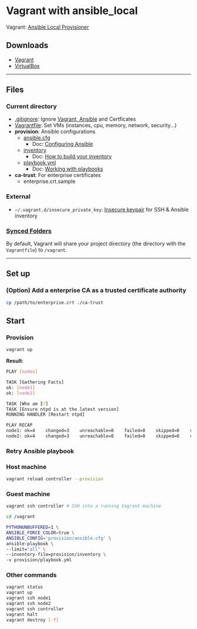 # Vagrant with ansible_local

Vagrant: [Ansible Local Provisioner](https://www.vagrantup.com/docs/provisioning/ansible_local)

## Downloads

- [Vagrant](https://www.vagrantup.com/downloads)
- [VirtualBox](https://www.virtualbox.org/wiki/Downloads)

---

## Files

### Current directory

- [.gitignore](.gitignore): Ignore [Vagrant, Ansible](https://www.toptal.com/developers/gitignore/api/vagrant,macos,code,ansible) and Certficates
- [Vagrantfile](Vagrantfile): Set VMs (instances, cpu, memory, network, security...)
- **provision**: Ansible configurations
  - [ansible.cfg](provision/ansible.cfg)
    - Doc: [Configuring Ansible](https://docs.ansible.com/ansible/latest/installation_guide/intro_configuration.html)
  - [inventory](provision/inventory)
    - Doc: [How to build your inventory](https://docs.ansible.com/ansible/latest/user_guide/intro_inventory.html)
  - [playbook.yml](provision/playbook.yml)
    - Doc: [Working with playbooks](https://docs.ansible.com/ansible/latest/user_guide/playbooks.html)
- **ca-trust**: For enterprise certificates
  - enterprise.crt.sample

### External

- `~/.vagrant.d/insecure_private_key`: [Insecure keypair](https://github.com/hashicorp/vagrant/tree/master/keys) for SSH & Ansible inventory

### [Synced Folders](https://www.vagrantup.com/docs/synced-folders)

By default, Vagrant will share your project directory (the directory with the `Vagrantfile`) to `/vagrant`.

---

## Set up

### (Option) Add a enterprise CA as a trusted certificate authority

```bash
cp /path/to/enterprise.crt ./ca-trust
```

## Start

### Provision

```bash
vagrant up
```

**Result**:

```bash
PLAY [nodes]

TASK [Gathering Facts]
ok: [node1]
ok: [node2]

TASK [Who am I?]
TASK [Ensure ntpd is at the latest version]
RUNNING HANDLER [Restart ntpd]

PLAY RECAP
node1: ok=4    changed=3    unreachable=0    failed=0    skipped=0    rescued=0    ignored=0   
node2: ok=4    changed=3    unreachable=0    failed=0    skipped=0    rescued=0    ignored=0
```

### Retry Ansible playbook

### Host machine

```bash
vagrant reload controller --provision
```

### Guest machine

```bash
vagrant ssh controller # SSH into a running Vagrant machine

cd /vagrant

PYTHONUNBUFFERED=1 \
ANSIBLE_FORCE_COLOR=true \
ANSIBLE_CONFIG='provision/ansible.cfg' \
ansible-playbook \
--limit="all" \
--inventory-file=provision/inventory \
-v provision/playbook.yml
```

### Other commands

```bash
vagrant status
vagrant up
vagrant ssh node1
vagrant ssh node2
vagrant ssh controller
vagrant halt
vagrant destroy [-f]
```
